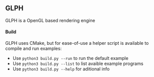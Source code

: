 ## GLPH
GLPH is a OpenGL based rendering engine

#### Build
GLPH uses CMake, but for ease-of-use a helper script is available to compile and run examples:
* Use `python3 build.py --run` to run the default example
* Use `python3 build.py --list` to list avaible example programs
* Use `python3 build.py --help` for aditional info 



